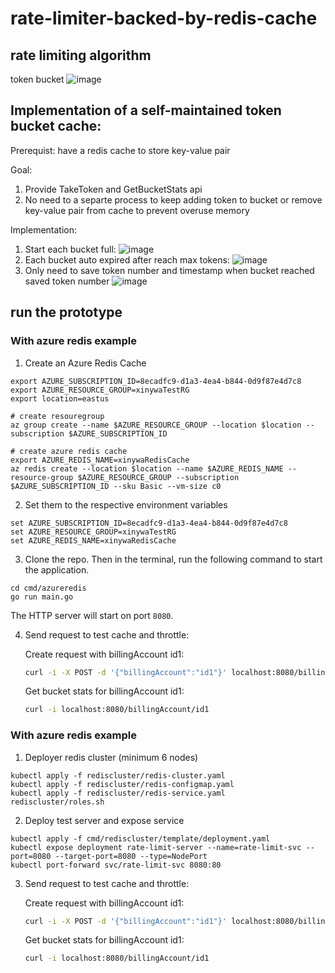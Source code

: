 # rate-limiter-backed-by-redis-cache

## rate limiting algorithm
token bucket
 ![image](https://github.com/Xinyue-Wang/token_bucket_cache/assets/37516611/27cf75b1-2198-466b-9f57-a26a82f40c0e)

## Implementation of a self-maintained token bucket cache:
Prerequist: have a redis cache to store key-value pair

Goal:  
1. Provide TakeToken and GetBucketStats api
2. No need to a separte process to keep adding token to bucket or remove key-value pair from cache to prevent overuse memory

Implementation:
1. Start each bucket full:
![image](https://github.com/Xinyue-Wang/token_bucket_cache/assets/37516611/661b1819-d24e-4a06-b6d8-f1f508b43be2)
2. Each bucket auto expired after reach max tokens:
![image](https://github.com/Xinyue-Wang/token_bucket_cache/assets/37516611/faa8a8ee-4f6d-4a8f-bdbb-e32460e47901)
3. Only need to save token number and timestamp when bucket reached saved token number
![image](https://github.com/Xinyue-Wang/rate-limiting-with-distributed-cache/assets/37516611/87df442d-2048-45f7-94be-f0fcbc01486c)


## run the prototype
### With azure redis example

1. Create an Azure Redis Cache
```shell
export AZURE_SUBSCRIPTION_ID=8ecadfc9-d1a3-4ea4-b844-0d9f87e4d7c8
export AZURE_RESOURCE_GROUP=xinywaTestRG
export location=eastus

# create resouregroup
az group create --name $AZURE_RESOURCE_GROUP --location $location --subscription $AZURE_SUBSCRIPTION_ID

# create azure redis cache
export AZURE_REDIS_NAME=xinywaRedisCache
az redis create --location $location --name $AZURE_REDIS_NAME --resource-group $AZURE_RESOURCE_GROUP --subscription $AZURE_SUBSCRIPTION_ID --sku Basic --vm-size c0
```

2. Set them to the respective environment variables

```shell
set AZURE_SUBSCRIPTION_ID=8ecadfc9-d1a3-4ea4-b844-0d9f87e4d7c8
set AZURE_RESOURCE_GROUP=xinywaTestRG
set AZURE_REDIS_NAME=xinywaRedisCache
```
3. Clone the repo. Then in the terminal, run the following command to start the application.

```shell
cd cmd/azureredis
go run main.go
```
The HTTP server will start on port `8080`.

4. Send request to test cache and throttle:

   Create request with billingAccount id1:
   ```bash
   curl -i -X POST -d '{"billingAccount":"id1"}' localhost:8080/billingAccount/
   ``` 

   Get bucket stats for billingAccount id1:
   ```bash
   curl -i localhost:8080/billingAccount/id1
   ```

### With azure redis example
1. Deployer redis cluster (minimum 6 nodes)
```
kubectl apply -f rediscluster/redis-cluster.yaml
kubectl apply -f rediscluster/redis-configmap.yaml
kubectl apply -f rediscluster/redis-service.yaml
rediscluster/roles.sh
```

2. Deploy test server and expose service
```
kubectl apply -f cmd/rediscluster/template/deployment.yaml
kubectl expose deployment rate-limit-server --name=rate-limit-svc --port=8080 --target-port=8080 --type=NodePort
kubectl port-forward svc/rate-limit-svc 8080:80
```
3. Send request to test cache and throttle:

   Create request with billingAccount id1:
   ```bash
   curl -i -X POST -d '{"billingAccount":"id1"}' localhost:8080/billingAccount/
   ``` 

   Get bucket stats for billingAccount id1:
   ```bash
   curl -i localhost:8080/billingAccount/id1
   ```

  
